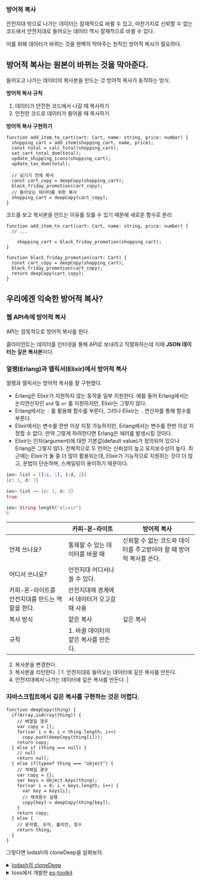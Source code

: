 ### 방어적 복사

안전지대 밖으로 나가는 데이터는 잠재적으로 바뀔 수 있고, 마찬가지로 신뢰할 수 없는 코드에서 안전지대로 들어오는 데이터 역시 잠재적으로 바뀔 수 있다.

이를 위해 데이터가 바뀌는 것을 완벽히 막아주는 원칙인 방어적 복사가 필요하다.

## 방어적 복사는 원본이 바뀌는 것을 막아준다.

들어오고 나가는 데이터의 복사본을 만드는 것 방어적 복사가 동작하는 방식.

**방어적 복사 규칙**

1. 데이터가 안전한 코드에서 나갈 때 복사하기
2. 안전한 코드로 데이터가 들어올 때 복사하기

**방어적 복사 구현하기**

```tsx
function add_item_to_cart(cart: Cart, name: string, price: number) {
  shopping_cart = add_item(shopping_cart, name, price);
  const total = calc_total(shopping_cart);
  set_cart_total_dom(total);
  update_shipping_icons(shopping_cart);
  update_tax_dom(total);
  
  // 넘기기 전에 복사
  const cart_copy = deepCopy(shopping_cart);
  black_friday_promotion(cart_copy);
  // 들어오는 데이터를 위한 복사
  shopping_cart = deepCopy(cart_copy);
}
```

코드를 보고 복사본을 만드는 이유를 모를 수 있기 때문에 새로운 함수로 분리

```tsx
function add_item_to_cart(cart: Cart, name: string, price: number) {
  // ...
  
	shopping_cart = black_friday_promotion(shopping_cart);
}

function black_friday_promotion(cart: Cart) {
  const cart_copy = deepCopy(shopping_cart);
  black_friday_promotion(cart_copy);
  return deepCopy(cart_copy);
}
```

## 우리에겐 익숙한 방어적 복사?

### 웹 API속에 방어적 복사

API는 암묵적으로 방어적 복사를 한다. 

클라이언트는 데이터를 인터넷을 통해 API로 보내려고 직렬화하는데 이때 **JSON 데이터는 깊은 복사본**이다.

### 얼랭(Erlang)과 엘릭서(Elixir)에서 방어적 복사

얼랭과 엘릭서는 방어적 복사를 잘 구현했다.

- Erlang은 Elixir가 지원하지 않는 동작을 일부 지원한다. 예를 들어 Erlang에서는 논리연산자인 `and` 및 `or` 를 지원하지만, Elixir는 그렇지 않다.
- Erlang에서는 `:` 를 활용해 함수를 부른다, 그러나 Elixir는 `.` 연산자를 통해 함수를 부른다.
- Elixir에서는 변수를 한번 이상 지정 가능하지만, Erlang에서는 변수를 한번 이상 지정할 수 없다. 만약 그렇게 하려한다면 Erlang은 에러를 발생시킬 것이다.
- Elixir는 인자(argument)에 대한 기본값(default value)가 정의되어 있으나 Erlang은 그렇지 않다. 전체적으로 두 언어는 신뢰성이 높고 유지보수성이 높다. 최근에는 Elixir가 둘 중 더 많이 활용되는데, Elixir가 기능적으로 지원하는 것이 더 많고, 문법이 단순하며, 스케일링이 용이하기 때문이다.

```elixir
iex> list = [{:c, 1}, {:d, 2}]
[c: 1, d: 2]

iex> list == [c: 1, d: 2]
true

iex> String.length("elixir")
6
```

|  | 카피-온-라이트 | 방어적 복사 |
| --- | --- | --- |
| 언제 쓰나요? | 통제할 수 있는 데이터를 바꿀 때 | 신뢰할 수 없는 코드와 데이터를 주고받아야 할 때 방어적 복사를 쓴다. |
| 어디서 쓰나요? | 안전지대 어디서나 쓸 수 있다. 
카피-온-라이트를 안전지대를 만드는 역할을 한다. | 안전지대에 경계에서 데이터가 오고갈 때 사용 |
| 복사 방식 | 얕은 복사 | 깊은 복사 |
| 규칙 | 1. 바꿀 데이터의 얕은 복사를 만든다.
2. 복사본을 변경한다.
3. 복사본을 리턴한다. | 1. 안전지대로 들어오는 데이터에 깊은 복사를 만든다.
2. 안전지대에서 나가는 데이터에 깊은 복사를 만든다. |

### 자바스크립트에서 깊은 복사를 구현하는 것은 어렵다.

```tsx
function deepCopy(thing) {
  if(Array.isArray(thing)) {
    // 배열일 경우
    var copy = [];
    for(var i = 0; i < thing.length; i++)
      copy.push(deepCopy(thing[i]));
    return copy;
  } else if (thing === null) {
    // null
    return null;
  } else if(typeof thing === "object") {
    // 객체일 경우
    var copy = {};
    var keys = Object.keys(thing);
    for(var i = 0; i < keys.length; i++) {
      var key = keys[i];
      // 재귀함수 실행
      copy[key] = deepCopy(thing[key]);
    }
    return copy;
  } else {
    // 문자열, 숫자, 불리언, 함수
    return thing;
  }
}
```

그렇다면 lodash의 cloneDeep을 살펴보자.

<details>
<summary>
<a href="https://github.com/lodash/lodash">lodash의 cloneDeep</a></summary>
<a href="https://github.com/lodash/lodash/blob/main/src/cloneDeep.ts">
cloneDeep.js</a> 

<pre>

    ```tsx
    import baseClone from './.internal/baseClone.js';
    
    /** Used to compose bitmasks for cloning. */
    const CLONE_DEEP_FLAG = 1;
    const CLONE_SYMBOLS_FLAG = 4;
    
    /**
     * This method is like `clone` except that it recursively clones `value`.
     * Object inheritance is preserved.
     *
     * @since 1.0.0
     * @category Lang
     * @param {*} value The value to recursively clone.
     * @returns {*} Returns the deep cloned value.
     * @see clone
     * @example
     *
     * const objects = [{ 'a': 1 }, { 'b': 2 }]
     *
     * const deep = cloneDeep(objects)
     * console.log(deep[0] === objects[0])
     * // => false
     */
    function cloneDeep(value) {
        return baseClone(value, CLONE_DEEP_FLAG | CLONE_SYMBOLS_FLAG);
    }
    
    export default cloneDeep;
    ```

</pre>

<br />
<a href="https://github.com/lodash/lodash/blob/main/src/.internal/baseClone.ts">baseClone.js</a>
<pre>
    
    import Stack from './Stack.js'
    import arrayEach from './arrayEach.js'
    import assignValue from './assignValue.js'
    import cloneBuffer from './cloneBuffer.js'
    import copyArray from './copyArray.js'
    import copyObject from './copyObject.js'
    import cloneArrayBuffer from './cloneArrayBuffer.js'
    import cloneDataView from './cloneDataView.js'
    import cloneRegExp from './cloneRegExp.js'
    import cloneSymbol from './cloneSymbol.js'
    import cloneTypedArray from './cloneTypedArray.js'
    import copySymbols from './copySymbols.js'
    import copySymbolsIn from './copySymbolsIn.js'
    import getAllKeys from './getAllKeys.js'
    import getAllKeysIn from './getAllKeysIn.js'
    import getTag from './getTag.js'
    import initCloneObject from './initCloneObject.js'
    import isBuffer from '../isBuffer.js'
    import isObject from '../isObject.js'
    import isTypedArray from '../isTypedArray.js'
    import keys from '../keys.js'
    import keysIn from '../keysIn.js'
    
    /** Used to compose bitmasks for cloning. */
    const CLONE_DEEP_FLAG = 1
    const CLONE_FLAT_FLAG = 2
    const CLONE_SYMBOLS_FLAG = 4
    
    /** `Object#toString` result references. */
    const argsTag = '[object Arguments]'
    const arrayTag = '[object Array]'
    const boolTag = '[object Boolean]'
    const dateTag = '[object Date]'
    const errorTag = '[object Error]'
    const mapTag = '[object Map]'
    const numberTag = '[object Number]'
    const objectTag = '[object Object]'
    const regexpTag = '[object RegExp]'
    const setTag = '[object Set]'
    const stringTag = '[object String]'
    const symbolTag = '[object Symbol]'
    const weakMapTag = '[object WeakMap]'
    
    const arrayBufferTag = '[object ArrayBuffer]'
    const dataViewTag = '[object DataView]'
    const float32Tag = '[object Float32Array]'
    const float64Tag = '[object Float64Array]'
    const int8Tag = '[object Int8Array]'
    const int16Tag = '[object Int16Array]'
    const int32Tag = '[object Int32Array]'
    const uint8Tag = '[object Uint8Array]'
    const uint8ClampedTag = '[object Uint8ClampedArray]'
    const uint16Tag = '[object Uint16Array]'
    const uint32Tag = '[object Uint32Array]'
    
    /** Used to identify `toStringTag` values supported by `clone`. */
    const cloneableTags = {}
    cloneableTags[argsTag] = cloneableTags[arrayTag] =
    cloneableTags[arrayBufferTag] = cloneableTags[dataViewTag] =
    cloneableTags[boolTag] = cloneableTags[dateTag] =
    cloneableTags[float32Tag] = cloneableTags[float64Tag] =
    cloneableTags[int8Tag] = cloneableTags[int16Tag] =
    cloneableTags[int32Tag] = cloneableTags[mapTag] =
    cloneableTags[numberTag] = cloneableTags[objectTag] =
    cloneableTags[regexpTag] = cloneableTags[setTag] =
    cloneableTags[stringTag] = cloneableTags[symbolTag] =
    cloneableTags[uint8Tag] = cloneableTags[uint8ClampedTag] =
    cloneableTags[uint16Tag] = cloneableTags[uint32Tag] = true
    cloneableTags[errorTag] = cloneableTags[weakMapTag] = false
    
    /** Used to check objects for own properties. */
    const hasOwnProperty = Object.prototype.hasOwnProperty
    
    /**
     * Initializes an object clone based on its `toStringTag`.
     *
     * **Note:** This function only supports cloning values with tags of
     * `Boolean`, `Date`, `Error`, `Map`, `Number`, `RegExp`, `Set`, or `String`.
     *
     * @private
     * @param {Object} object The object to clone.
     * @param {string} tag The `toStringTag` of the object to clone.
     * @param {boolean} [isDeep] Specify a deep clone.
     * @returns {Object} Returns the initialized clone.
     */
    function initCloneByTag(object, tag, isDeep) {
      const Ctor = object.constructor
      switch (tag) {
        case arrayBufferTag:
          return cloneArrayBuffer(object)
    
        case boolTag:
        case dateTag:
          return new Ctor(+object)
    
        case dataViewTag:
          return cloneDataView(object, isDeep)
    
        case float32Tag: case float64Tag:
        case int8Tag: case int16Tag: case int32Tag:
        case uint8Tag: case uint8ClampedTag: case uint16Tag: case uint32Tag:
          return cloneTypedArray(object, isDeep)
    
        case mapTag:
          return new Ctor
    
        case numberTag:
        case stringTag:
          return new Ctor(object)
    
        case regexpTag:
          return cloneRegExp(object)
    
        case setTag:
          return new Ctor
    
        case symbolTag:
          return cloneSymbol(object)
      }
    }
    
    /**
     * Initializes an array clone.
     *
     * @private
     * @param {Array} array The array to clone.
     * @returns {Array} Returns the initialized clone.
     */
    function initCloneArray(array) {
      const { length } = array
      const result = new array.constructor(length)
    
      // Add properties assigned by `RegExp#exec`.
      if (length && typeof array[0] === 'string' && hasOwnProperty.call(array, 'index')) {
        result.index = array.index
        result.input = array.input
      }
      return result
    }
    
    /**
     * The base implementation of `clone` and `cloneDeep` which tracks
     * traversed objects.
     *
     * @private
     * @param {*} value The value to clone.
     * @param {number} bitmask The bitmask flags.
     *  1 - Deep clone
     *  2 - Flatten inherited properties
     *  4 - Clone symbols
     * @param {Function} [customizer] The function to customize cloning.
     * @param {string} [key] The key of `value`.
     * @param {Object} [object] The parent object of `value`.
     * @param {Object} [stack] Tracks traversed objects and their clone counterparts.
     * @returns {*} Returns the cloned value.
     */
    function baseClone(value, bitmask, customizer, key, object, stack) {
      let result
      const isDeep = bitmask & CLONE_DEEP_FLAG
      const isFlat = bitmask & CLONE_FLAT_FLAG
      const isFull = bitmask & CLONE_SYMBOLS_FLAG
    
      if (customizer) {
        result = object ? customizer(value, key, object, stack) : customizer(value)
      }
      if (result !== undefined) {
        return result
      }
      if (!isObject(value)) {
        return value
      }
      const isArr = Array.isArray(value)
      const tag = getTag(value)
      if (isArr) {
        result = initCloneArray(value)
        if (!isDeep) {
          return copyArray(value, result)
        }
      } else {
        const isFunc = typeof value === 'function'
    
        if (isBuffer(value)) {
          return cloneBuffer(value, isDeep)
        }
        if (tag === objectTag || tag === argsTag || (isFunc && !object)) {
          result = (isFlat || isFunc) ? {} : initCloneObject(value)
          if (!isDeep) {
            return isFlat
              ? copySymbolsIn(value, copyObject(value, keysIn(value), result))
              : copySymbols(value, Object.assign(result, value))
          }
        } else {
          if (isFunc || !cloneableTags[tag]) {
            return object ? value : {}
          }
          result = initCloneByTag(value, tag, isDeep)
        }
      }
      // Check for circular references and return its corresponding clone.
      stack || (stack = new Stack)
      const stacked = stack.get(value)
      if (stacked) {
        return stacked
      }
      stack.set(value, result)
    
      if (tag === mapTag) {
        value.forEach((subValue, key) => {
          result.set(key, baseClone(subValue, bitmask, customizer, key, value, stack))
        })
        return result
      }
    
      if (tag === setTag) {
        value.forEach((subValue) => {
          result.add(baseClone(subValue, bitmask, customizer, subValue, value, stack))
        })
        return result
      }
    
      if (isTypedArray(value)) {
        return result
      }
    
      const keysFunc = isFull
        ? (isFlat ? getAllKeysIn : getAllKeys)
        : (isFlat ? keysIn : keys)
    
      const props = isArr ? undefined : keysFunc(value)
      arrayEach(props || value, (subValue, key) => {
        if (props) {
          key = subValue
          subValue = value[key]
        }
        // Recursively populate clone (susceptible to call stack limits).
        assignValue(result, key, baseClone(subValue, bitmask, customizer, key, value, stack))
      })
      return result
    }
    
    export default baseClone
    

</pre>
</details>


<details>
<summary>
 toss에서 개발한 <a href="https://github.com/toss/es-toolkit">es-toolkit</a>
</summary>

<a href="https://github.com/toss/es-toolkit/blob/main/src/object/cloneDeep.ts">cloneDeep.ts</a>
<pre>

    ```tsx
    function cloneDeepImpl<T>(obj: T, stack = new Map<any, any>()): T {
      if (isPrimitive(obj)) {
        return obj as T;
      }
    
      if (stack.has(obj)) {
        return stack.get(obj) as T;
      }
    
      if (Array.isArray(obj)) {
        const result: any = new Array(obj.length);
        stack.set(obj, result);
    
        for (let i = 0; i < obj.length; i++) {
          result[i] = cloneDeepImpl(obj[i], stack);
        }
    
        // For RegExpArrays
        if (Object.prototype.hasOwnProperty.call(obj, 'index')) {
          // eslint-disable-next-line
          // @ts-ignore
          result.index = obj.index;
        }
        if (Object.prototype.hasOwnProperty.call(obj, 'input')) {
          // eslint-disable-next-line
          // @ts-ignore
          result.input = obj.input;
        }
    
        return result as T;
      }
    
      if (obj instanceof Date) {
        return new Date(obj.getTime()) as T;
      }
    
      if (obj instanceof RegExp) {
        const result = new RegExp(obj.source, obj.flags);
    
        result.lastIndex = obj.lastIndex;
    
        return result as T;
      }
    
      if (obj instanceof Map) {
        const result = new Map();
        stack.set(obj, result);
    
        for (const [key, value] of obj.entries()) {
          result.set(key, cloneDeepImpl(value, stack));
        }
    
        return result as T;
      }
    
      if (obj instanceof Set) {
        const result = new Set();
        stack.set(obj, result);
    
        for (const value of obj.values()) {
          result.add(cloneDeepImpl(value, stack));
        }
    
        return result as T;
      }
    
      // eslint-disable-next-line @typescript-eslint/ban-ts-comment
      // @ts-ignore
      if (typeof Buffer !== 'undefined' && Buffer.isBuffer(obj)) {
        // eslint-disable-next-line @typescript-eslint/ban-ts-comment
        // @ts-ignore
        return obj.subarray() as T;
      }
    
      if (isTypedArray(obj)) {
        const result = new (Object.getPrototypeOf(obj).constructor)(obj.length);
        stack.set(obj, result);
    
        for (let i = 0; i < obj.length; i++) {
          result[i] = cloneDeepImpl(obj[i], stack);
        }
    
        return result as T;
      }
    
      if (obj instanceof ArrayBuffer || (typeof SharedArrayBuffer !== 'undefined' && obj instanceof SharedArrayBuffer)) {
        return obj.slice(0) as T;
      }
    
      if (obj instanceof DataView) {
        const result = new DataView(obj.buffer.slice(0));
        stack.set(obj, result);
    
        copyProperties(result, obj, stack);
    
        return result as T;
      }
    
      // For legacy NodeJS support
      if (typeof File !== 'undefined' && obj instanceof File) {
        const result = new File([obj], obj.name, { type: obj.type });
        stack.set(obj, result);
    
        copyProperties(result, obj, stack);
    
        return result as T;
      }
    
      if (obj instanceof Blob) {
        const result = new Blob([obj], { type: obj.type });
        stack.set(obj, result);
    
        copyProperties(result, obj, stack);
    
        return result as T;
      }
    
      if (obj instanceof Error) {
        const result = new (obj.constructor as { new (): Error })();
        stack.set(obj, result);
    
        result.message = obj.message;
        result.name = obj.name;
        result.stack = obj.stack;
        result.cause = obj.cause;
    
        copyProperties(result, obj, stack);
    
        return result as T;
      }
    
      if (typeof obj === 'object' && obj !== null) {
        const result = {};
        stack.set(obj, result);
    
        copyProperties(result, obj, stack);
    
        return result as T;
      }
    
      return obj;
    }
    ```
</pre>
</details>


    
